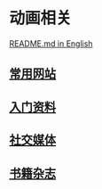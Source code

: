 # 动画相关

[README.md in English](./README_en.md)

## [常用网站](./中文版/常用网站.md)

## [入门资料](./中文版/入门资料.md)

## [社交媒体](./中文版/社交媒体.md)

## [书籍杂志](./中文版/书籍杂志.md)
